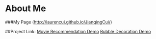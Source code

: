 # About Me
###My Page
(http://laurencui.github.io/JianqingCui/)

##Project Link:
[Movie Recommendation Demo](http://laurencui.github.io/JS_Proj-movie/)
[Bubble Decoration Demo](http://laurencui.github.io/bubble-lib/)
